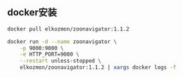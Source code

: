 ## docker安装

```bash
docker pull elkozmon/zoonavigator:1.1.2
```

```bash
docker run -d --name zoonavigator \
    -p 9000:9000 \
    -e HTTP_PORT=9000 \
    --restart unless-stopped \
    elkozmon/zoonavigator:1.1.2 | xargs docker logs -f
```

